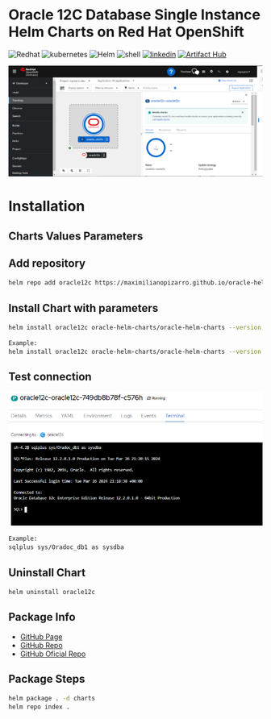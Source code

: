 # Oracle 12C Database Single Instance Helm Charts on Red Hat OpenShift
<p align="left">
<img src="https://img.shields.io/badge/redhat-CC0000?style=for-the-badge&logo=redhat&logoColor=white" alt="Redhat">
<img src="https://img.shields.io/badge/kubernetes-%23326ce5.svg?style=for-the-badge&logo=kubernetes&logoColor=white" alt="kubernetes">
<img src="https://img.shields.io/badge/helm-0db7ed?style=for-the-badge&logo=helm&logoColor=white" alt="Helm">
<img src="https://img.shields.io/badge/shell_script-%23121011.svg?style=for-the-badge&logo=gnu-bash&logoColor=white" alt="shell">
<a href="https://www.linkedin.com/in/maximiliano-gregorio-pizarro-consultor-it"><img src="https://img.shields.io/badge/LinkedIn-0077B5?style=for-the-badge&logo=linkedin&logoColor=white" alt="linkedin" /></a>
<a href="https://artifacthub.io/packages/search?repo=oracle-helm-charts"><img src="https://img.shields.io/endpoint?url=https://artifacthub.io/badge/repository/oracle-helm-charts" alt="Artifact Hub" /></a>
</p>

<p align="left">
  <img src="https://github.com/maximilianoPizarro/oracle-helm-charts/blob/main/image/oracle-ocp-topology.PNG?raw=true" width="900" title="Run On Openshift">
</p>

# Installation

## Charts Values Parameters


## Add repository

```bash
helm repo add oracle12c https://maximilianopizarro.github.io/oracle-helm-charts/
```

## Install Chart with parameters

```bash
helm install oracle12c oracle-helm-charts/oracle-helm-charts --version "VERSION"
```

```bash
Example:
helm install oracle12c oracle-helm-charts/oracle-helm-charts --version 0.1.0
```


## Test connection

<p align="left">
  <img src="https://github.com/maximilianoPizarro/oracle-helm-charts/blob/main/image/oracle-test.PNG?raw=true" width="900" title="Run On Openshift">
</p>

```bash
Example:
sqlplus sys/Oradoc_db1 as sysdba
```


## Uninstall Chart

```bash
helm uninstall oracle12c
```

## Package Info

- [GitHub Page](https://maximilianopizarro.github.io/oracle-helm-charts/)
- [GitHub Repo](https://github.com/maximilianoPizarro/oracle-helm-charts)
- [GitHub Oficial Repo](https://github.com/maximilianoPizarro/docker-images/tree/main/OracleDatabase/SingleInstance)

## Package Steps

```bash
helm package . -d charts
helm repo index .
```
